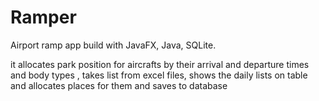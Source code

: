 # Ramper
Airport ramp app build with JavaFX, Java, SQLite.

it allocates park position for aircrafts by their arrival and departure times and body types , takes list from excel files, shows the daily lists on table and allocates places for them and saves to database  
